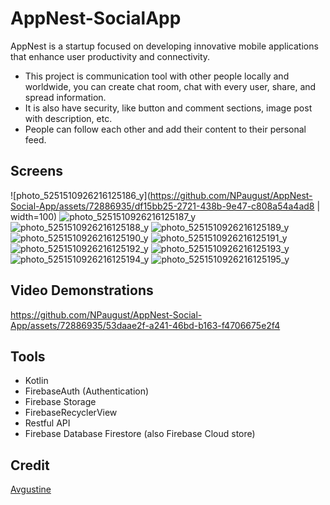 # AppNest-SocialApp

AppNest is a startup focused on developing innovative mobile applications that enhance user productivity and connectivity.

- This project is communication tool with other people locally and worldwide, you can create chat room, chat with every user, share, and spread information.
- It is also have security, like button and comment sections, image post with description, etc.
- People can follow each other and add their content to their personal feed.
  
## Screens
![photo_5251510926216125186_y](https://github.com/NPaugust/AppNest-Social-App/assets/72886935/df15bb25-2721-438b-9e47-c808a54a4ad8 | width=100)
![photo_5251510926216125187_y](https://github.com/NPaugust/AppNest-Social-App/assets/72886935/72ae32fc-404f-48dd-8c64-84d83269af4b)
![photo_5251510926216125188_y](https://github.com/NPaugust/AppNest-Social-App/assets/72886935/2dd2ea7e-8b8e-44b7-81dd-337d3522d270)
![photo_5251510926216125189_y](https://github.com/NPaugust/AppNest-Social-App/assets/72886935/fdc48ff0-ebe6-4cfb-a4d4-83018f67a948)
![photo_5251510926216125190_y](https://github.com/NPaugust/AppNest-Social-App/assets/72886935/80bbd324-da2f-41ab-b5db-6230e3992f20)
![photo_5251510926216125191_y](https://github.com/NPaugust/AppNest-Social-App/assets/72886935/e4234b2f-7f44-4ac7-b042-675647a381c6)
![photo_5251510926216125192_y](https://github.com/NPaugust/AppNest-Social-App/assets/72886935/64781d79-1438-4174-afc9-867d020ef6a9)
![photo_5251510926216125193_y](https://github.com/NPaugust/AppNest-Social-App/assets/72886935/8ca62282-4285-4e42-94ef-4f4efedb97aa)
![photo_5251510926216125194_y](https://github.com/NPaugust/AppNest-Social-App/assets/72886935/b3c0fecc-8047-4fac-af82-13db87f2cfc4)
![photo_5251510926216125195_y](https://github.com/NPaugust/AppNest-Social-App/assets/72886935/e8046c5d-13de-43d9-99c4-f5b3ca21cbee)

## Video Demonstrations

https://github.com/NPaugust/AppNest-Social-App/assets/72886935/53daae2f-a241-46bd-b163-f4706675e2f4


## Tools
- Kotlin
- FirebaseAuth (Authentication)
- Firebase Storage
- FirebaseRecyclerView
- Restful API
- Firebase Database Firestore (also Firebase Cloud store)
  
## Credit
[Avgustine](https://github.com/NPaugust)

